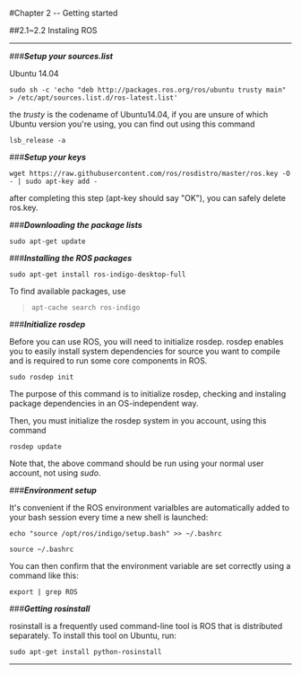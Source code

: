 #Chapter 2 -- Getting started

##2.1~2.2 Instaling ROS

---
###**_Setup your sources.list_**

Ubuntu 14.04

```
sudo sh -c 'echo "deb http://packages.ros.org/ros/ubuntu trusty main" > /etc/apt/sources.list.d/ros-latest.list'
```
the *trusty* is the codename of Ubuntu14.04, if you are unsure of which Ubuntu version you're using, you can find out using this command 
```
lsb_release -a
```
###**_Setup your keys_**
```
wget https://raw.githubusercontent.com/ros/rosdistro/master/ros.key -O - | sudo apt-key add -

```
after completing this step (apt-key should say "OK"), you can safely delete ros.key.

###**_Downloading the package lists_**
```
sudo apt-get update
```
###**_Installing the ROS packages_**
```
sudo apt-get install ros-indigo-desktop-full
```
To find available packages, use
> ```apt-cache search ros-indigo```

###**_Initialize rosdep_**

Before you can use ROS, you will need to initialize rosdep. rosdep enables you to easily install system dependencies for source you want to compile and is required to run some core components in ROS.

```
sudo rosdep init
```
The purpose of this command is to initialize rosdep, checking and instaling package dependencies in an OS-independent way.

Then, you must initialize the rosdep system in you account, using this command
```
rosdep update
```
Note that, the above command should be run using your normal user account, not using *sudo*.

###**_Environment setup_**

It's convenient if the ROS environment varialbles are automatically added to your bash session every time a new shell is launched:
```
echo "source /opt/ros/indigo/setup.bash" >> ~/.bashrc

source ~/.bashrc
```
You can then confirm that the environment variable are set correctly using a command like this:
```
export | grep ROS
```
###**_Getting rosinstall_**

rosinstall is a frequently used command-line tool is ROS that is distributed separately. To install this tool on Ubuntu, run:
```
sudo apt-get install python-rosinstall
```
---




